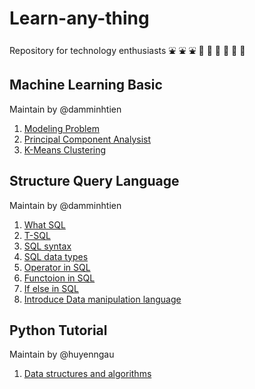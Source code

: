 # Learn-any-thing
Repository for technology enthusiasts :fountain: :fountain: :fountain: :rocket: :rocket: :rocket: :ledger: :ledger: :ledger:
## Machine Learning Basic
Maintain by @damminhtien
1. [Modeling Problem](https://github.com/BKFA/Learn-any-things/blob/master/Machine_Learning/Modeling_Problems.md)
2. [Principal Component Analysist](https://github.com/BKFA/Learn-any-things/blob/master/Machine_Learning/PCA.md)
3. [K-Means Clustering](https://github.com/BKFA/Learn-any-things/blob/master/Machine_Learning/K-Means_Clustering.md)
## Structure Query Language
Maintain by @damminhtien
1. [What SQL](https://github.com/BKFA/Learn-any-things/blob/master/Structure_Query_Language_SQL/What_SQL.md)
2. [T-SQL](https://github.com/BKFA/Learn-any-things/blob/master/Structure_Query_Language_SQL/T-SQL.md)
3. [SQL syntax](https://github.com/BKFA/Learn-any-things/blob/master/Structure_Query_Language_SQL/SQL_syntax.md)
4. [SQL data types](https://github.com/BKFA/Learn-any-things/blob/master/Structure_Query_Language_SQL/SQL_datatypes.md)
5. [Operator in SQL](https://github.com/BKFA/Learn-any-things/blob/master/Structure_Query_Language_SQL/Operators_SQL.md)
6. [Functoion in SQL](https://github.com/BKFA/Learn-any-things/blob/master/Structure_Query_Language_SQL/Function_in_SQL.md)
7. [If else in SQL](https://github.com/BKFA/Learn-any-things/blob/master/Structure_Query_Language_SQL/ifelse_variable_null_in_SQL.md)
8. [Introduce Data manipulation language](https://github.com/BKFA/Learn-any-things/blob/master/Structure_Query_Language_SQL/DML_intro.md)
## Python Tutorial
Maintain by @huyenngau
1. [Data structures and algorithms](https://github.com/huyenngau/awesome-learning-bkfa/tree/master/Python/python_tutorial/data_structures_and_algorithms)